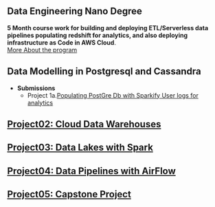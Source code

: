 ## Data Engineering Nano Degree
__5 Month course work for building and deploying ETL/Serverless data pipelines populating redshift for analytics, and also deploying infrastructure as Code in AWS Cloud__.  
[More About the program](https://www.udacity.com/course/data-engineer-nanodegree--nd027)
## Data Modelling in Postgresql and Cassandra
* __Submissions__
  - Project 1a.<a href="https://github.com/rv1448/Data-Engineering-Nano-Degree/tree/master/Project01.Submission">Populating PostGre Db with Sparkify User logs for analytics

## Project02: Cloud Data Warehouses
## Project03: Data Lakes with Spark
## Project04: Data Pipelines with AirFlow
## Project05: Capstone Project
